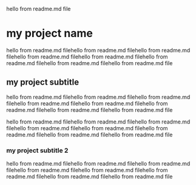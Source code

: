 hello from readme.md file
# my project name

hello from readme.md filehello from readme.md filehello from readme.md filehello from readme.md filehello from readme.md filehello from readme.md filehello from readme.md filehello from readme.md file

## my project subtitle

hello from readme.md filehello from readme.md filehello from readme.md filehello from readme.md filehello from readme.md filehello from readme.md filehello from readme.md filehello from readme.md file

hello from readme.md filehello from readme.md filehello from readme.md filehello from readme.md filehello from readme.md filehello from readme.md filehello from readme.md filehello from readme.md file

### my project subtitle 2

hello from readme.md filehello from readme.md filehello from readme.md filehello from readme.md filehello from readme.md filehello from readme.md filehello from readme.md filehello from readme.md file
